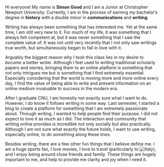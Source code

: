 Hi everyone! My name is **Simon Good** and I am a Junior at Christopher Newport University. Currently, I am in the process of earning my bachelor’s degree in **history** with a double minor in **communications** and **writing**.

Writing has always been something that has interested me. Yet at the same time, I am _still_ very new to it. For much of my life, it was something that I always felt competent at, but it was never something that I saw the complete value of. It was not until very recently that I not only saw writings true worth, but simultaneously began to fall in love with it.

Arguably the biggest reason why I took this class lies in my desire to _become_ a better writer. Although I feel used to writing traditional scholarly papers and stories, bringing them to an online platform is something that not only intrigues me but is something that I find extremely essential. Especially considering that the world is moving more and more online every day, I find the value of being able to write and present information on an online medium invaluable to success in the modern era.

After I graduate CNU, I am honestly not exactly sure what I want to do. However, I do know it follows writing in some way. Last semester, I started a blog to create a platform for something that I am extremely passionate about. Through writing, I wanted to help people find their purpose. I did not expect to love it as much as I did. The interaction and community that writing online provides is incredible not only socially but also practically.  Although I am not sure what exactly the future holds, I want to use writing, especially online, to do something along these lines.

Besides writing, there are a few other fun things that I believe define me. I am a huge sports fan, I love movies, I love to travel (particularly to ![Italy](https://www.google.com/url?sa=i&url=https%3A%2F%2Fwww.goway.com%2Ftrips%2Fdest%2Feurope%2Fcntry%2Fitaly%2Freg%2Famalfi-coast%2F&psig=AOvVaw1kexFLBCxIFv6EIN6S0Q5N&ust=1612017366593000&source=images&cd=vfe&ved=0CAIQjRxqFwoTCMDYnOmuwe4CFQAAAAAdAAAAABAR)), and I enjoy being around close friends and family. These things are hugely important to me, and help to provide me clarity and joy when I need it.

